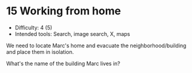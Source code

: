 # 15 Working from home

* Difficulty: 4 (5)
* Intended tools: Search, image search, X, maps

We need to locate Marc's home and evacuate the neighborhood/building and place them in isolation.

What's the name of the building Marc lives in?
